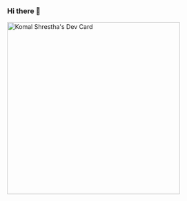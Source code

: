 ### Hi there 👋

<!--
**komalshres/komalshres** is a ✨ _special_ ✨ repository because its `README.md` (this file) appears on your GitHub profile.

Here are some ideas to get you started:

- 🔭 I’m currently working on ...
- 🌱 I’m currently learning ...
- 👯 I’m looking to collaborate on ...
- 🤔 I’m looking for help with ...
- 💬 Ask me about ...
- 📫 How to reach me: ...
- 😄 Pronouns: ...
- ⚡ Fun fact: ...
-->
<a href="https://app.daily.dev/komalshres"><img src="https://api.daily.dev/devcards/d6a6ac97e1c24acc9ac31b15bb015dfb.png?r=9f7" width="400" alt="Komal Shrestha's Dev Card"/></a>

